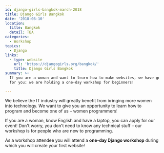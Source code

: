 ```yaml
---
id: django-girls-bangkok-march-2018
title: Django Girls Bangkok
date: '2018-03-10'
location:
  title: Bangkok
  detail: TBA
categories:
  - Workshop
topics:
  - Django
links:
  - type: website
    url: 'https://djangogirls.org/bangkok/'
    title: Django Girls Bangkok
summary: >+
  If you are a woman and want to learn how to make websites, we have good news
  for you: we are holding a one-day workshop for beginners!

---
```

We believe the IT industry will greatly benefit from bringing more women into technology. We want to give you an opportunity to learn how to program and become one of us – women programmers!

If you are a woman, know English and have a laptop, you can apply for our event! Don't worry, you don't need to know any technical stuff – our workshop is for people who are new to programming.

As a workshop attendee you will attend a **one-day Django workshop** during which you will create your first website!
